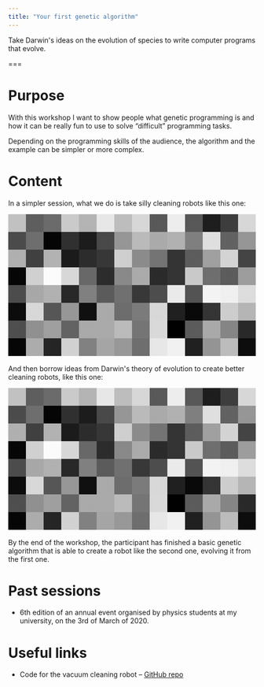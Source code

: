 ```yaml
---
title: "Your first genetic algorithm"
---
```


Take Darwin's ideas on the evolution of species to write
computer programs that evolve.

===

# Purpose

With this workshop I want to show people what genetic programming is
and how it can be really fun to use to solve “difficult” programming tasks.

Depending on the programming skills of the audience, the algorithm
and the example can be simpler or more complex.


# Content

In a simpler session, what we do is take silly cleaning robots like this one:

![](initial_robot.gif "A randomly generated robot trying to clean the room.")

And then borrow ideas from Darwin's theory of evolution to create better cleaning robots, like this one:

![](better_robot.gif "A better robot that is able to clean more squares.")

By the end of the workshop, the participant has finished a basic genetic algorithm that is able
to create a robot like the second one, evolving it from the first one.


# Past sessions

 - 6th edition of an annual event organised by physics students at my university, on the 3rd of March of 2020.


# Useful links

 - Code for the vacuum cleaning robot – [GitHub repo](https://github.com/RodrigoGiraoSerrao/education)
